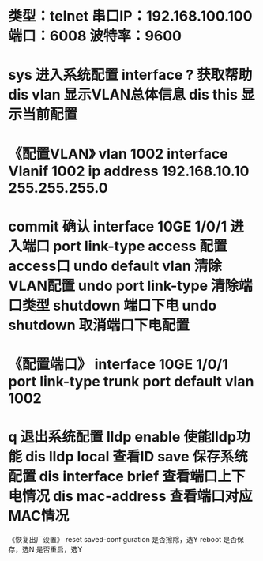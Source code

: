﻿类型：telnet 串口IP：192.168.100.100 端口：6008	波特率：9600	
============================================================
sys	进入系统配置
interface ?	获取帮助
dis vlan	显示VLAN总体信息
dis this	显示当前配置
=======================================
《配置VLAN》
vlan 1002
interface Vlanif 1002
ip address 192.168.10.10 255.255.255.0
=======================================
commit	确认
interface 10GE 1/0/1	进入端口
port link-type access	配置access口
undo default vlan	清除VLAN配置
undo port link-type	清除端口类型
shutdown	端口下电
undo shutdown	取消端口下电配置
=======================================
《配置端口》
interface 10GE 1/0/1
port link-type trunk
port default vlan 1002
=======================================
q	退出系统配置
lldp enable	使能lldp功能
dis lldp local	查看ID
save	保存系统配置
dis interface brief	查看端口上下电情况
dis mac-address	查看端口对应MAC情况
=======================================
《恢复出厂设置》
reset saved-configuration
是否擦除，选Y
reboot
是否保存，选N
是否重启，选Y


